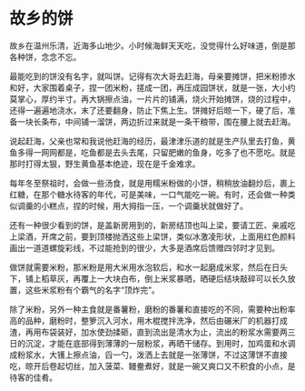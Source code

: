 故乡的饼
=======
故乡在温州乐清，近海多山地少。小时候海鲜天天吃，没觉得什么好味道，倒是那各种饼，念念不忘。

最能吃到的饼没有名字，就叫饼。记得有次大哥去赶海，母亲要摊饼，把米粉掺水和好，大家围着桌子，捏一团米粉，搓成一团，再压成园饼状，就是一张，大小约莫掌心，厚约半寸。再大锅擦点油，一片片的铺满，烧火开始摊饼，烧的过程中，还得一遍遍地浇水，末了还要翻身，防止下焦上生。饼摊好后晾一下，硬了后，准备一块长条布，中间铺一溜饼，两边折过来就是一条干粮带，围在腰上就去赶海。

说起赶海，父亲也常和我说他赶海的经历，最津津乐道的就是生产队里去打鱼，黄鱼多得一网网都是，吃鱼都是去头去尾，只留肥嫩的鱼身，吃多了也不愿吃。就是那时打得太狠，野生黄鱼基本绝迹，现在是千金难求。

每年冬至祭祖时，会做一些汤食，就是用糯米粉做的小饼，稍稍放油翻炒后，裹上红糖，在那个糖水待客的年代，可是美味，一口气能吃一碗。有时，还会做一种类似调羹的小糕点，捏的时候，用大拇指一压，一个调羹状就做好了。

还有一种很少看到的饼，是盖新房用到的，新房结顶也叫上梁，要请工匠、亲戚吃上梁酒，开席之前，要到顶楼抛洒这些上梁饼，类似冰激凌形状，上面用红色颜料画出一道道螺旋彩线，不过能抢到的很少，大多是酒席后馈赠四邻时才见到。

做饼就需要米粉，那米粉是用大米用水泡软后，和水一起磨成米浆，然后在日头下，铺上稻草灰，再覆上一大块白布，倒上米浆暴晒，晒硬后结块敲碎可以长久放置，这些米浆粉有个霸气的名字“顶炸完”。

除了米粉，另外一种主食就是番薯粉，磨粉的番薯和直接吃的不同，需要种出粉率高的品种，磨粉时，整箩沉入河水，用木棍搅拌洗净，然后由碾米厂的机器打成渣，再用布袋装好，加水使劲揉砸，直到流出是清水为止，流出的粉浆水需要两三日的沉淀，才能在底部得到薄薄的一层粉浆，再晒干储存。到用时，加鸡蛋和水调成粉浆水，大镬上擦点油，舀一勺，泼洒上去就是一张薄饼，不过这薄饼不直接吃，晾开后卷起切丝，加入菠菜、鳗鲞煮好，就是一碗又爽口又不积食的小点，是待客的佳肴。
